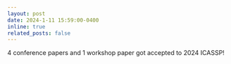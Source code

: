 ```yaml
---
layout: post
date: 2024-1-11 15:59:00-0400
inline: true
related_posts: false
---
```


4 conference papers and 1 workshop paper got accepted to 2024 ICASSP!